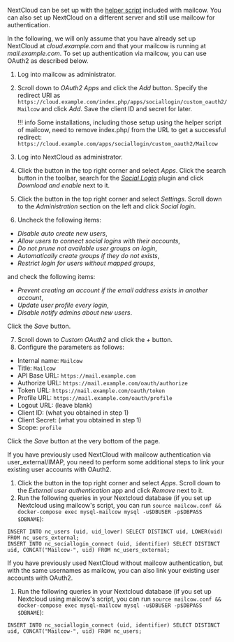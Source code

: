 NextCloud can be set up with the [helper script](https://github.com/mailcow/mailcow-dockerized/raw/master/helper-scripts/nextcloud.sh) included with mailcow. You can also set up NextCloud on a different server and still use mailcow for authentication.

In the following, we will only assume that you have already set up NextCloud at _cloud.example.com_ and that your mailcow is running at _mail.example.com_.
To set up authentication via mailcow, you can use OAuth2 as described below. 

1. Log into mailcow as administrator.
2. Scroll down to _OAuth2 Apps_ and click the _Add_ button. Specify the redirect URI as `https://cloud.example.com/index.php/apps/sociallogin/custom_oauth2/Mailcow` and click _Add_. Save the client ID and secret for later.

   !!! info
   Some installations, including those setup using the helper script of mailcow, need to remove index.php/ from the URL to get a successful redirect: `https://cloud.example.com/apps/sociallogin/custom_oauth2/Mailcow`

3. Log into NextCloud as administrator.
4. Click the button in the top right corner and select _Apps_. Click the search button in the toolbar, search for the [_Social Login_](https://apps.nextcloud.com/apps/sociallogin) plugin and click _Download and enable_ next to it.
5. Click the button in the top right corner and select _Settings_. Scroll down to the _Administration_ section on the left and click _Social login_.
6. Uncheck the following items:
  - _Disable auto create new users_,
  - _Allow users to connect social logins with their accounts_,
  - _Do not prune not available user groups on login_,
  - _Automatically create groups if they do not exists_,
  - _Restrict login for users without mapped groups_,

  and check the following items:
  - _Prevent creating an account if the email address exists in another account_,
  - _Update user profile every login_,
  - _Disable notify admins about new users_.

  Click the _Save_ button.

7. Scroll down to _Custom OAuth2_ and click the _+_ button. 
8. Configure the parameters as follows:
  - Internal name: `Mailcow`
  - Title: `Mailcow`
  - API Base URL: `https://mail.example.com`
  - Authorize URL: `https://mail.example.com/oauth/authorize`
  - Token URL: `https://mail.example.com/oauth/token`
  - Profile URL: `https://mail.example.com/oauth/profile`
  - Logout URL: (leave blank)
  - Client ID: (what you obtained in step 1)
  - Client Secret: (what you obtained in step 1)
  - Scope: `profile`

Click the _Save_ button at the very bottom of the page.

If you have previously used NextCloud with mailcow authentication via user\_external/IMAP, you need to perform some additional steps to link your existing user accounts with OAuth2.

1. Click the button in the top right corner and select _Apps_. Scroll down to the _External user authentication_ app and click _Remove_ next to it.
2. Run the following queries in your Nextcloud database (if you set up Nextcloud using mailcow's script, you can run `source mailcow.conf && docker-compose exec mysql-mailcow mysql -u$DBUSER -p$DBPASS $DBNAME`):
```
INSERT INTO nc_users (uid, uid_lower) SELECT DISTINCT uid, LOWER(uid) FROM nc_users_external;
INSERT INTO nc_sociallogin_connect (uid, identifier) SELECT DISTINCT uid, CONCAT("Mailcow-", uid) FROM nc_users_external;
```

If you have previously used NextCloud without mailcow authentication, but with the same usernames as mailcow, you can also link your existing user accounts with OAuth2.

1. Run the following queries in your Nextcloud database (if you set up Nextcloud using mailcow's script, you can run `source mailcow.conf && docker-compose exec mysql-mailcow mysql -u$DBUSER -p$DBPASS $DBNAME`):
```
INSERT INTO nc_sociallogin_connect (uid, identifier) SELECT DISTINCT uid, CONCAT("Mailcow-", uid) FROM nc_users;
```
